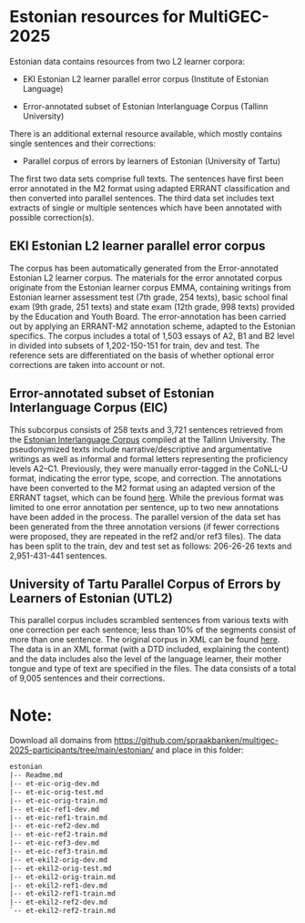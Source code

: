 # Estonian resources for MultiGEC-2025

Estonian data contains resources from two L2 learner corpora:

- EKI Estonian L2 learner parallel error corpus (Institute of Estonian Language)

- Error-annotated subset of Estonian Interlanguage Corpus (Tallinn University)

There is an additional external resource available, which mostly contains single sentences and their corrections:

- Parallel corpus of errors by learners of Estonian (University of Tartu)

The first two data sets comprise full texts. The sentences have first been error annotated in the M2 format using adapted ERRANT classification and then converted into parallel sentences. The third data set includes text extracts of single or multiple sentences which have been annotated with possible correction(s).

## EKI Estonian L2 learner parallel error corpus

The corpus has been automatically generated from the Error-annotated Estonian L2 learner corpus. The materials for the error annotated corpus originate from the Estonian learner corpus EMMA, containing writings from Estonian learner assessment test (7th grade, 254 texts), basic school final exam (9th grade, 251 texts) and state exam (12th grade, 998 texts) provided by the Education and Youth Board. The error-annotation has been carried out by applying an ERRANT-M2 annotation scheme, adapted to the Estonian specifics. The corpus includes a total of 1,503 essays of A2, B1 and B2 level in divided into subsets of 1,202-150-151 for train, dev and test. The reference sets are differentiated on the basis of whether optional error corrections are taken into account or not.

## Error-annotated subset of Estonian Interlanguage Corpus (EIC)

This subcorpus consists of 258 texts and 3,721 sentences retrieved from the [Estonian Interlanguage Corpus](https://elle.tlu.ee/tools) compiled at the Tallinn University. The pseudonymized texts include narrative/descriptive and argumentative writings as well as informal and formal letters representing the proficiency levels A2–C1. Previously, they were manually error-tagged in the CoNLL-U format, indicating the error type, scope, and correction. The annotations have been converted to the M2 format using an adapted version of the ERRANT tagset, which can be found [here](https://github.com/tlu-dt-nlp/EstGEC-L2-Corpus). While the previous format was limited to one error annotation per sentence, up to two new annotations have been added in the process. The parallel version of the data set has been generated from the three annotation versions (if fewer corrections were proposed, they are repeated in the ref2 and/or ref3 files). The data has been split to the train, dev and test set as follows: 206-26-26 texts and 2,951-431-441 sentences.

## University of Tartu Parallel Corpus of Errors by Learners of Estonian (UTL2)

This parallel corpus includes scrambled sentences from various texts with one correction per each sentence; less than 10% of the segments consist of more than one sentence. The original corpus in XML can be found [here](https://cl.ut.ee/korpused/veakorpus/index.php?lang=en). The data is in an XML format (with a DTD included, explaining the content) and the data includes also the level of the language learner, their mother tongue and type of text are specified in the files. The data consists of a total of 9,005 sentences and their corrections.

# Note:

Download all domains from https://github.com/spraakbanken/multigec-2025-participants/tree/main/estonian/ and place in this folder:

```txt
estonian
|-- Readme.md
|-- et-eic-orig-dev.md
|-- et-eic-orig-test.md
|-- et-eic-orig-train.md
|-- et-eic-ref1-dev.md
|-- et-eic-ref1-train.md
|-- et-eic-ref2-dev.md
|-- et-eic-ref2-train.md
|-- et-eic-ref3-dev.md
|-- et-eic-ref3-train.md
|-- et-ekil2-orig-dev.md
|-- et-ekil2-orig-test.md
|-- et-ekil2-orig-train.md
|-- et-ekil2-ref1-dev.md
|-- et-ekil2-ref1-train.md
|-- et-ekil2-ref2-dev.md
`-- et-ekil2-ref2-train.md
```
